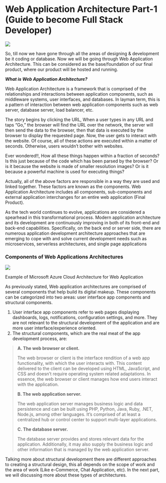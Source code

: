 # Web Application Architecture Part-1 \(Guide to become Full Stack Developer\)

![](https://miro.medium.com/max/2000/1*sp68dtNAtjUEgFfBp0qIHQ.png)

So, till now we have gone through all the areas of designing & development be it coding or database. Now we will be going through Web Application Architecture. This can be considered as the base/foundation of our final product, where our product will be hosted and running.

_**What is Web Application Architecture?**_

Web Application Architecture is a framework that is comprised of the relationships and interactions between application components, such as middleware systems, user interfaces, and databases. In layman term, this is a pattern of interaction between web application components such as web server, database server, load balancer, etc.

The story begins by clicking the URL, When a user types in any URL and taps “Go,” the browser will find the URL over the network, the server will then send the data to the browser, then that data is executed by the browser to display the requested page. Now, the user gets to interact with the website. Of course, all of these actions are executed within a matter of seconds. Otherwise, users wouldn’t bother with websites.

Ever wondered!!, How all these things happen within a fraction of seconds? Is this just because of the code which has been parsed by the browser? Or is it because the website is made of smaller resolution images? Or is it because a powerful machine is used for executing things?

Actually, all of the above factors are responsible in a way they are used and linked together. These factors are known as the components. Web Application Architecture includes all components, sub-components and external application interchanges for an entire web application \(Final Product\).

As the tech world continues to evolve, applications are considered a spearhead in this transformational process. Modern application architecture and its development are continuously improving in both of its front-end and back-end capabilities. Specifically, on the back end or server side, there are numerous application development architecture approaches that are emerging to cope with and solve current development needs such as microservices, serverless architectures, and single page applications

### Components of Web Applications Architectures <a id="4822"></a>

![](https://miro.medium.com/max/3086/1*Hj6SXshSKb2COtcNWhlh1w.png)

Example of Microsoft Azure Cloud Architecture for Web Application

As previously stated, Web application architectures are comprised of several components that help build its digital makeup. These components can be categorized into two areas: user interface app components and structural components.

1. User interface app components refer to web pages displaying dashboards, logs, notifications, configuration settings, and more. They are not relevant to the structural development of the application and are more user interface/experience oriented.
2. The structural components, which are the real meat of the app development process, are:

> **A. The web browser or client.**
>
> The web browser or client is the interface rendition of a web app functionality, with which the user interacts with. This content delivered to the client can be developed using HTML, JavaScript, and CSS and doesn’t require operating system related adaptations. In essence, the web browser or client manages how end users interact with the application.
>
> **B. The web application server.**
>
> The web application server manages business logic and data persistence and can be built using PHP, Python, Java, Ruby, .NET, Node.js, among other languages. It’s comprised of at least a centralized hub or control center to support multi-layer applications.
>
> **C. The database server.**
>
> The database server provides and stores relevant data for the application. Additionally, it may also supply the business logic and other information that is managed by the web application server.

Talking more about structural development there are different approaches to creating a structural design, this all depends on the scope of work and the area of work \(Like e-Commerce, Chat Application, etc\). In the next part, we will discussing more about these types of architectures.

